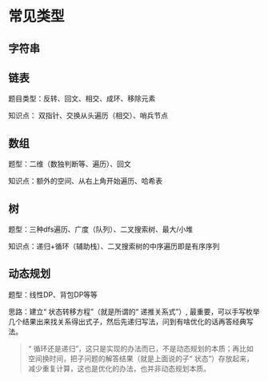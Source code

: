 # 常见类型

## 字符串

## 链表

题目类型：反转、回文、相交、成环、移除元素

知识点： 双指针、交换从头遍历（相交）、哨兵节点

## 数组

题型：二维（数独判断等、遍历）、回文

知识点：额外的空间、从右上角开始遍历、哈希表

## 树

题型：三种dfs遍历、广度（队列）、二叉搜索树、最大/小堆

知识点：递归+循环（辅助栈）、二叉搜索树的中序遍历即是有序序列

## 动态规划
题型：线性DP、背包DP等等

思路：建立“ 状态转移方程”（就是所谓的“ 递推关系式”）, 最重要，可以手写枚举几个结果出来找关系得出式子，然后先递归写法，问到有啥优化的话再答经典写法。
> “ 循环还是递归”，这只是实现的办法而已，不是动态规划的本质；再比如空间换时间，把子问题的解答结果（就是上面说的子“ 状态”）存放起来，减少重复计算，这也是优化的办法，也并非动态规划本质。
